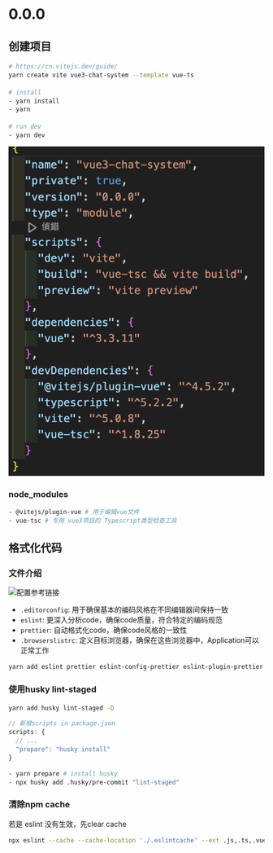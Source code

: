 # 0.0.0

## 创建项目

```bash
# https://cn.vitejs.dev/guide/
yarn create vite vue3-chat-system --template vue-ts

# install
- yarn install
- yarn

# run dev
- yarn dev
```
![create_vue-ts](./imgs/create_vue-ts.png)

### node_modules
```bash
- @vitejs/plugin-vue # 用于编辑vue文件
- vue-tsc # 专用 vue3项目的 Typescript类型检查工具
```

## 格式化代码

### 文件介绍
![配置参考链接](https://juejin.cn/post/7091216449171095588)

- `.editorconfig`: 用于确保基本的编码风格在不同编辑器间保持一致
- `eslint`: 更深入分析code，确保code质量，符合特定的编码规范
- `prettier`: 自动格式化code，确保code风格的一致性
- `.browserslistrc`: 定义目标浏览器，确保在这些浏览器中，Application可以正常工作

```bash
yarn add eslint prettier eslint-config-prettier eslint-plugin-prettier eslint-plugin-vue @typescript-eslint/eslint-plugin @typescript-eslint/parser -D
```

### 使用husky lint-staged

```bash
yarn add husky lint-staged -D
```

```js
// 新增scripts in package.json
scripts: {
  // ...
  "prepare": "husky install"
}
```

```bash
- yarn prepare # install husky
- npx husky add .husky/pre-commit "lint-staged"
```

### 清除npm cache

若是 eslint 没有生效，先clear cache
```bash
npx eslint --cache --cache-location './.eslintcache' --ext .js,.ts,.vue --fix .
```

